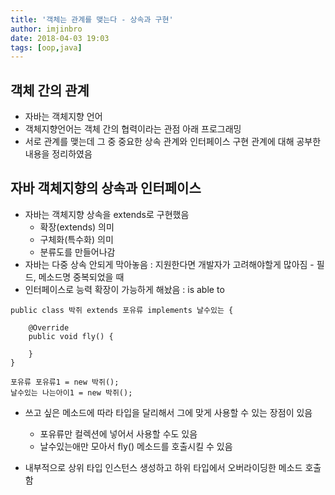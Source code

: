 ```yaml
---
title: '객체는 관계를 맺는다 - 상속과 구현'
author: imjinbro
date: 2018-04-03 19:03
tags: [oop,java]
---  
```


## 객체 간의 관계
* 자바는 객체지향 언어
* 객체지향언어는 객체 간의 협력이라는 관점 아래 프로그래밍
* 서로 관계를 맺는데 그 중 중요한 상속 관계와 인터페이스 구현 관계에 대해 공부한 내용을 정리하였음

## 자바 객체지향의 상속과 인터페이스
* 자바는 객체지향 상속을 extends로 구현했음
  * 확장(extends) 의미
  * 구체화(특수화) 의미
  * 분류도를 만들어나감  
* 자바는 다중 상속 안되게 막아놓음 : 지원한다면 개발자가 고려해야할게 많아짐 - 필드, 메소드명 중복되었을 때
* 인터페이스로 능력 확장이 가능하게 해놨음 : is able to
  
```
public class 박쥐 extends 포유류 implements 날수있는 {

    @Override
    public void fly() {

    }
}

포유류 포유류1 = new 박쥐();
날수있는 나는아이1 = new 박쥐();
```
* 쓰고 싶은 메소드에 따라 타입을 달리해서 그에 맞게 사용할 수 있는 장점이 있음
  * 포유류만 컬렉션에 넣어서 사용할 수도 있음
  * 날수있는애만 모아서 fly() 메소드를 호출시킬 수 있음
  
* 내부적으로 상위 타입 인스턴스 생성하고 하위 타입에서 오버라이딩한 메소드 호출함
